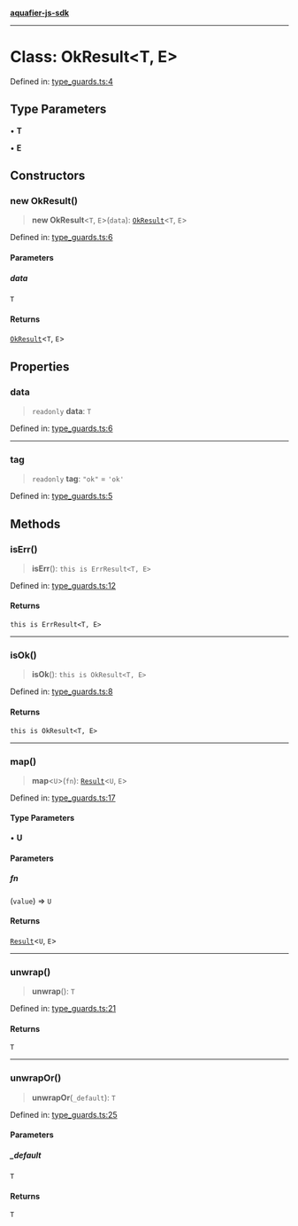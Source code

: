 [**aquafier-js-sdk**](../README.md)

***

# Class: OkResult\<T, E\>

Defined in: [type\_guards.ts:4](https://github.com/inblockio/aqua-verifier-js-lib/blob/09413c69301a51b584d51846ffabc4d8f820b4fa/src/type_guards.ts#L4)

## Type Parameters

• **T**

• **E**

## Constructors

### new OkResult()

> **new OkResult**\<`T`, `E`\>(`data`): [`OkResult`](OkResult.md)\<`T`, `E`\>

Defined in: [type\_guards.ts:6](https://github.com/inblockio/aqua-verifier-js-lib/blob/09413c69301a51b584d51846ffabc4d8f820b4fa/src/type_guards.ts#L6)

#### Parameters

##### data

`T`

#### Returns

[`OkResult`](OkResult.md)\<`T`, `E`\>

## Properties

### data

> `readonly` **data**: `T`

Defined in: [type\_guards.ts:6](https://github.com/inblockio/aqua-verifier-js-lib/blob/09413c69301a51b584d51846ffabc4d8f820b4fa/src/type_guards.ts#L6)

***

### tag

> `readonly` **tag**: `"ok"` = `'ok'`

Defined in: [type\_guards.ts:5](https://github.com/inblockio/aqua-verifier-js-lib/blob/09413c69301a51b584d51846ffabc4d8f820b4fa/src/type_guards.ts#L5)

## Methods

### isErr()

> **isErr**(): `this is ErrResult<T, E>`

Defined in: [type\_guards.ts:12](https://github.com/inblockio/aqua-verifier-js-lib/blob/09413c69301a51b584d51846ffabc4d8f820b4fa/src/type_guards.ts#L12)

#### Returns

`this is ErrResult<T, E>`

***

### isOk()

> **isOk**(): `this is OkResult<T, E>`

Defined in: [type\_guards.ts:8](https://github.com/inblockio/aqua-verifier-js-lib/blob/09413c69301a51b584d51846ffabc4d8f820b4fa/src/type_guards.ts#L8)

#### Returns

`this is OkResult<T, E>`

***

### map()

> **map**\<`U`\>(`fn`): [`Result`](../type-aliases/Result.md)\<`U`, `E`\>

Defined in: [type\_guards.ts:17](https://github.com/inblockio/aqua-verifier-js-lib/blob/09413c69301a51b584d51846ffabc4d8f820b4fa/src/type_guards.ts#L17)

#### Type Parameters

• **U**

#### Parameters

##### fn

(`value`) => `U`

#### Returns

[`Result`](../type-aliases/Result.md)\<`U`, `E`\>

***

### unwrap()

> **unwrap**(): `T`

Defined in: [type\_guards.ts:21](https://github.com/inblockio/aqua-verifier-js-lib/blob/09413c69301a51b584d51846ffabc4d8f820b4fa/src/type_guards.ts#L21)

#### Returns

`T`

***

### unwrapOr()

> **unwrapOr**(`_default`): `T`

Defined in: [type\_guards.ts:25](https://github.com/inblockio/aqua-verifier-js-lib/blob/09413c69301a51b584d51846ffabc4d8f820b4fa/src/type_guards.ts#L25)

#### Parameters

##### \_default

`T`

#### Returns

`T`

